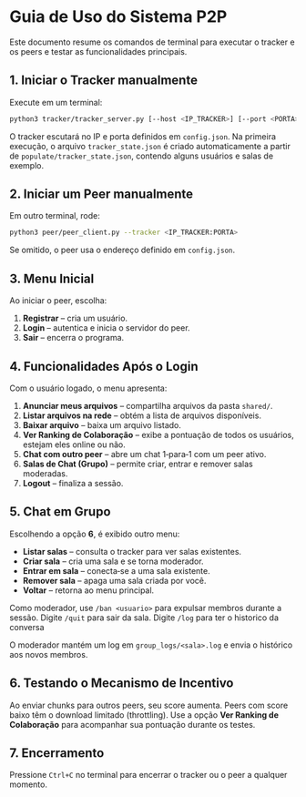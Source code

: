 # Guia de Uso do Sistema P2P

Este documento resume os comandos de terminal para executar o tracker e os peers e testar as funcionalidades principais.

## 1. Iniciar o Tracker manualmente

Execute em um terminal:

```bash
python3 tracker/tracker_server.py [--host <IP_TRACKER>] [--port <PORTA>]
```

O tracker escutará no IP e porta definidos em `config.json`.
Na primeira execução, o arquivo `tracker_state.json` é criado
automaticamente a partir de `populate/tracker_state.json`,
contendo alguns usuários e salas de exemplo.

## 2. Iniciar um Peer manualmente

Em outro terminal, rode:

```bash
python3 peer/peer_client.py --tracker <IP_TRACKER:PORTA>
```

Se omitido, o peer usa o endereço definido em `config.json`.

## 3. Menu Inicial

Ao iniciar o peer, escolha:

1. **Registrar** – cria um usuário.
2. **Login** – autentica e inicia o servidor do peer.
3. **Sair** – encerra o programa.

## 4. Funcionalidades Após o Login

Com o usuário logado, o menu apresenta:

1. **Anunciar meus arquivos** – compartilha arquivos da pasta `shared/`.
2. **Listar arquivos na rede** – obtém a lista de arquivos disponíveis.
3. **Baixar arquivo** – baixa um arquivo listado.
4. **Ver Ranking de Colaboração** – exibe a pontuação de todos os usuários,
   estejam eles online ou não.
5. **Chat com outro peer** – abre um chat 1‑para‑1 com um peer ativo.
6. **Salas de Chat (Grupo)** – permite criar, entrar e remover salas moderadas.
7. **Logout** – finaliza a sessão.

## 5. Chat em Grupo

Escolhendo a opção **6**, é exibido outro menu:

-   **Listar salas** – consulta o tracker para ver salas existentes.
-   **Criar sala** – cria uma sala e se torna moderador.
-   **Entrar em sala** – conecta‑se a uma sala existente.
-   **Remover sala** – apaga uma sala criada por você.
-   **Voltar** – retorna ao menu principal.

Como moderador, use `/ban <usuario>` para expulsar membros durante a sessão. Digite `/quit` para sair da sala. Digite `/log` para ter o historico da conversa

O moderador mantém um log em `group_logs/<sala>.log` e envia o histórico aos novos membros.

## 6. Testando o Mecanismo de Incentivo

Ao enviar chunks para outros peers, seu score aumenta. Peers com score baixo têm o download limitado (throttling). Use a opção **Ver Ranking de Colaboração** para acompanhar sua pontuação durante os testes.

## 7. Encerramento

Pressione `Ctrl+C` no terminal para encerrar o tracker ou o peer a qualquer momento.

